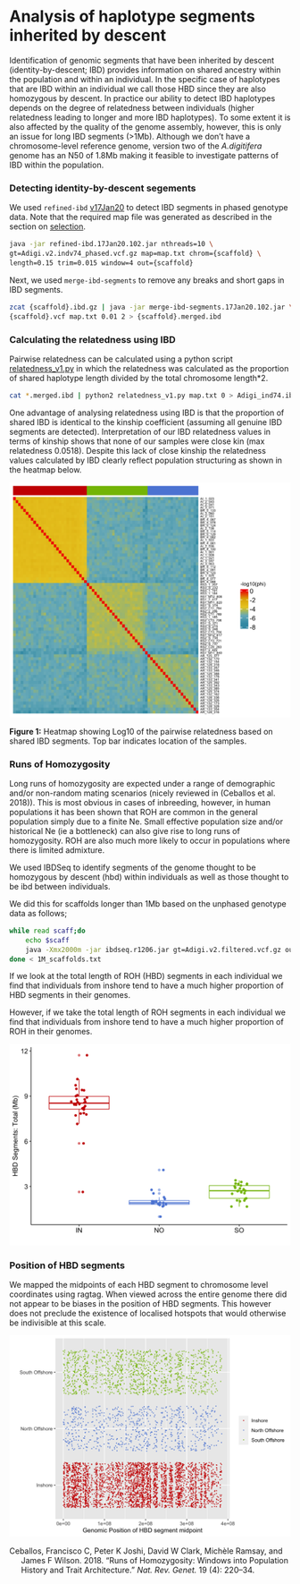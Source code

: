 Analysis of haplotype segments inherited by descent
================

Identification of genomic segments that have been inherited by descent
(identity-by-descent; IBD) provides information on shared ancestry
within the population and within an individual. In the specific case of
haplotypes that are IBD within an individual we call those HBD since
they are also homozygous by descent. In practice our ability to detect
IBD haplotypes depends on the degree of relatedness between individuals
(higher relatedness leading to longer and more IBD haplotypes). To some
extent it is also affected by the quality of the genome assembly,
however, this is only an issue for long IBD segments (&gt;1Mb). Although
we don’t have a chromosome-level reference genome, version two of the
*A.digitifera* genome has an N50 of 1.8Mb making it feasible to
investigate patterns of IBD within the population.

### Detecting identity-by-descent segements

We used `refined-ibd`
[v17Jan20](https://faculty.washington.edu/browning/refined-ibd.html) to
detect IBD segments in phased genotype data. Note that the required map
file was generated as described in the section on
[selection](06.selection_analysis.md).

``` bash
java -jar refined-ibd.17Jan20.102.jar nthreads=10 \
gt=Adigi.v2.indv74_phased.vcf.gz map=map.txt chrom={scaffold} \
length=0.15 trim=0.015 window=4 out={scaffold}
```

Next, we used `merge-ibd-segments` to remove any breaks and short gaps
in IBD segments.

``` bash
zcat {scaffold}.ibd.gz | java -jar merge-ibd-segments.17Jan20.102.jar \
{scaffold}.vcf map.txt 0.01 2 > {scaffold}.merged.ibd
```

### Calculating the relatedness using IBD

Pairwise relatedness can be calculated using a python script
[relatedness\_v1.py](http://faculty.washington.edu/sguy/ibd_relatedness.html)
in which the relatedness was calculated as the proportion of shared
haplotype length divided by the total chromosome length\*2.

``` bash
cat *.merged.ibd | python2 relatedness_v1.py map.txt 0 > Adigi_ind74.ibd_relatedness.txt
```

One advantage of analysing relatedness using IBD is that the proportion
of shared IBD is identical to the kinship coefficient (assuming all
genuine IBD segments are detected). Interpretation of our IBD
relatedness values in terms of kinship shows that none of our samples
were close kin (max relatedness 0.0518). Despite this lack of close
kinship the relatedness values calculated by IBD clearly reflect
population structuring as shown in the heatmap below.

<img src="06.ibd_hbd_files/figure-gfm/ibd-relatedness-plot-1.png" width="576" />

**Figure 1:** Heatmap showing Log10 of the pairwise relatedness based on
shared IBD segments. Top bar indicates location of the samples.

### Runs of Homozygosity

Long runs of homozygosity are expected under a range of demographic
and/or non-random mating scenarios (nicely reviewed in (Ceballos et al.
2018)). This is most obvious in cases of inbreeding, however, in human
populations it has been shown that ROH are common in the general
population simply due to a finite Ne. Small effective population size
and/or historical Ne (ie a bottleneck) can also give rise to long runs
of homozygosity. ROH are also much more likely to occur in populations
where there is limited admixture.

We used IBDSeq to identify segments of the genome thought to be
homozygous by descent (hbd) within individuals as well as those thought
to be ibd between individuals.

We did this for scaffolds longer than 1Mb based on the unphased genotype
data as follows;

``` bash
while read scaff;do
    echo $scaff
    java -Xmx2000m -jar ibdseq.r1206.jar gt=Adigi.v2.filtered.vcf.gz out=${scaff} nthreads=4 chrom=${scaff}
done < 1M_scaffolds.txt
```

If we look at the total length of ROH (HBD) segments in each individual
we find that individuals from inshore tend to have a much higher
proportion of HBD segments in their genomes.

However, if we take the total length of ROH segments in each individual
we find that individuals from inshore tend to have a much higher
proportion of ROH in their genomes.

<img src="06.ibd_hbd_files/figure-gfm/unnamed-chunk-3-1.png" width="672" />

### Position of HBD segments

We mapped the midpoints of each HBD segment to chromosome level
coordinates using ragtag. When viewed across the entire genome there did
not appear to be biases in the position of HBD segments. This however
does not preclude the existence of localised hotspots that would
otherwise be indivisible at this scale.

<img src="06.ibd_hbd_files/figure-gfm/unnamed-chunk-5-1.png" width="672" />

<div id="refs" class="references csl-bib-body hanging-indent">

<div id="ref-Ceballos2018-sx" class="csl-entry">

Ceballos, Francisco C, Peter K Joshi, David W Clark, Michèle Ramsay, and
James F Wilson. 2018. “Runs of Homozygosity: Windows into Population
History and Trait Architecture.” *Nat. Rev. Genet.* 19 (4): 220–34.

</div>

</div>
